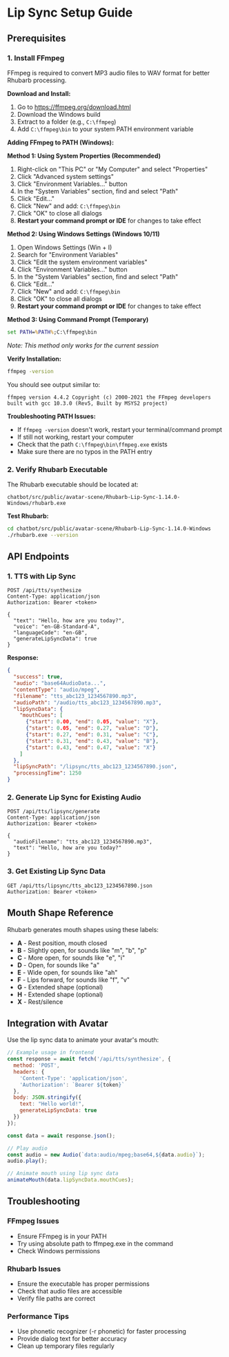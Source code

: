 # Lip Sync Setup Guide

## Prerequisites

### 1. Install FFmpeg
FFmpeg is required to convert MP3 audio files to WAV format for better Rhubarb processing.

**Download and Install:**
1. Go to https://ffmpeg.org/download.html
2. Download the Windows build
3. Extract to a folder (e.g., `C:\ffmpeg`)
4. Add `C:\ffmpeg\bin` to your system PATH environment variable

**Adding FFmpeg to PATH (Windows):**

**Method 1: Using System Properties (Recommended)**
1. Right-click on "This PC" or "My Computer" and select "Properties"
2. Click "Advanced system settings"
3. Click "Environment Variables..." button
4. In the "System Variables" section, find and select "Path"
5. Click "Edit..."
6. Click "New" and add: `C:\ffmpeg\bin`
7. Click "OK" to close all dialogs
8. **Restart your command prompt or IDE** for changes to take effect

**Method 2: Using Windows Settings (Windows 10/11)**
1. Open Windows Settings (Win + I)
2. Search for "Environment Variables"
3. Click "Edit the system environment variables"
4. Click "Environment Variables..." button
5. In the "System Variables" section, find and select "Path"
6. Click "Edit..."
7. Click "New" and add: `C:\ffmpeg\bin`
8. Click "OK" to close all dialogs
9. **Restart your command prompt or IDE** for changes to take effect

**Method 3: Using Command Prompt (Temporary)**
```cmd
set PATH=%PATH%;C:\ffmpeg\bin
```
*Note: This method only works for the current session*

**Verify Installation:**
```bash
ffmpeg -version
```

You should see output similar to:
```
ffmpeg version 4.4.2 Copyright (c) 2000-2021 the FFmpeg developers
built with gcc 10.3.0 (Rev5, Built by MSYS2 project)
```

**Troubleshooting PATH Issues:**
- If `ffmpeg -version` doesn't work, restart your terminal/command prompt
- If still not working, restart your computer
- Check that the path `C:\ffmpeg\bin\ffmpeg.exe` exists
- Make sure there are no typos in the PATH entry

### 2. Verify Rhubarb Executable
The Rhubarb executable should be located at:
```
chatbot/src/public/avatar-scene/Rhubarb-Lip-Sync-1.14.0-Windows/rhubarb.exe
```

**Test Rhubarb:**
```bash
cd chatbot/src/public/avatar-scene/Rhubarb-Lip-Sync-1.14.0-Windows
./rhubarb.exe --version
```

## API Endpoints

### 1. TTS with Lip Sync
```http
POST /api/tts/synthesize
Content-Type: application/json
Authorization: Bearer <token>

{
  "text": "Hello, how are you today?",
  "voice": "en-GB-Standard-A",
  "languageCode": "en-GB",
  "generateLipSyncData": true
}
```

**Response:**
```json
{
  "success": true,
  "audio": "base64AudioData...",
  "contentType": "audio/mpeg",
  "filename": "tts_abc123_1234567890.mp3",
  "audioPath": "/audio/tts_abc123_1234567890.mp3",
  "lipSyncData": {
    "mouthCues": [
      {"start": 0.00, "end": 0.05, "value": "X"},
      {"start": 0.05, "end": 0.27, "value": "D"},
      {"start": 0.27, "end": 0.31, "value": "C"},
      {"start": 0.31, "end": 0.43, "value": "B"},
      {"start": 0.43, "end": 0.47, "value": "X"}
    ]
  },
  "lipSyncPath": "/lipsync/tts_abc123_1234567890.json",
  "processingTime": 1250
}
```

### 2. Generate Lip Sync for Existing Audio
```http
POST /api/tts/lipsync/generate
Content-Type: application/json
Authorization: Bearer <token>

{
  "audioFilename": "tts_abc123_1234567890.mp3",
  "text": "Hello, how are you today?"
}
```

### 3. Get Existing Lip Sync Data
```http
GET /api/tts/lipsync/tts_abc123_1234567890.json
Authorization: Bearer <token>
```

## Mouth Shape Reference

Rhubarb generates mouth shapes using these labels:
- **A** - Rest position, mouth closed
- **B** - Slightly open, for sounds like "m", "b", "p"
- **C** - More open, for sounds like "e", "i"
- **D** - Open, for sounds like "a"
- **E** - Wide open, for sounds like "ah"
- **F** - Lips forward, for sounds like "f", "v"
- **G** - Extended shape (optional)
- **H** - Extended shape (optional)
- **X** - Rest/silence

## Integration with Avatar

Use the lip sync data to animate your avatar's mouth:

```javascript
// Example usage in frontend
const response = await fetch('/api/tts/synthesize', {
  method: 'POST',
  headers: {
    'Content-Type': 'application/json',
    'Authorization': `Bearer ${token}`
  },
  body: JSON.stringify({
    text: "Hello world!",
    generateLipSyncData: true
  })
});

const data = await response.json();

// Play audio
const audio = new Audio(`data:audio/mpeg;base64,${data.audio}`);
audio.play();

// Animate mouth using lip sync data
animateMouth(data.lipSyncData.mouthCues);
```

## Troubleshooting

### FFmpeg Issues
- Ensure FFmpeg is in your PATH
- Try using absolute path to ffmpeg.exe in the command
- Check Windows permissions

### Rhubarb Issues
- Ensure the executable has proper permissions
- Check that audio files are accessible
- Verify file paths are correct

### Performance Tips
- Use phonetic recognizer (-r phonetic) for faster processing
- Provide dialog text for better accuracy
- Clean up temporary files regularly
